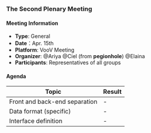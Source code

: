 ### The Second Plenary Meeting

#### Meeting Information
- **Type**: General
- **Date**：Apr. 15th
- **Platform**: VooV Meeting
- **Organizer**: @Ariya @Ciel (from **pegionhole**) @Elaina
- **Participants**: Representatives of all groups

#### Agenda
|Topic|Result|
|-|-|
|Front and back-end separation|-|
|Data format (specific)|-|
|Interface definition|-|
